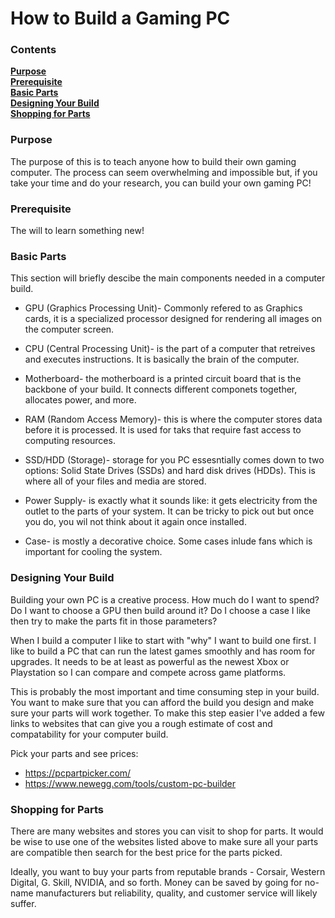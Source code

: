 # How to Build a Gaming PC

### Contents
[**Purpose**][Purpose]<br>
[**Prerequisite**][Prerequisite]<br>
[**Basic Parts**][Basic Parts]<br>
[**Designing Your Build**][Designing Your Build]<br>
[**Shopping for Parts**][Shopping for Parts]

### Purpose
The purpose of this is to teach anyone how to build their own gaming computer. The process can seem overwhelming and impossible but, if you take your time and do your research, you can build your own gaming PC!

### Prerequisite
The will to learn something new!

### Basic Parts

This section will briefly descibe the main components needed in a computer build.

* GPU (Graphics Processing Unit)- Commonly refered to as Graphics cards, it is a specialized processor designed for rendering all images on the computer screen.

* CPU (Central Processing Unit)- is the part of a computer that retreives and executes instructions. It is basically the brain of the computer. 

* Motherboard- the motherboard is a printed circuit board that is the backbone of your build. It connects different componets together, allocates power, and more.

* RAM (Random Access Memory)- this is where the computer stores data before it is processed. It is used for taks that require fast access to computing resources.

* SSD/HDD (Storage)- storage for you PC essesntially comes down to two options: Solid State Drives (SSDs) and hard disk drives (HDDs). This is where all of your files and media are stored.

* Power Supply- is exactly what it sounds like: it gets electricity from the outlet to the parts of your system. It can be tricky to pick out but once you do, you wil not think about it again once installed.

* Case- is mostly a decorative choice. Some cases inlude fans which is important for cooling the system. 

### Designing Your Build

Building your own PC is a creative process. How much do I want to spend? Do I want to choose a GPU then build around it? Do I choose a case I like then try to make the parts fit in those parameters?

When I build a computer I like to start with "why" I want to build one first. I like to build a PC that can run the latest games smoothly and has room for upgrades. It needs to be at least as powerful as the newest Xbox or Playstation so I can compare and compete across game platforms.

This is probably the most important and time consuming step in your build. You want to make sure that you can afford the build you design and make sure your parts will work together. To make this step easier I've added a few links to websites that can give you a rough estimate of cost and compatability  for your computer build.

Pick your parts and see prices:
* https://pcpartpicker.com/
* https://www.newegg.com/tools/custom-pc-builder


### Shopping for Parts

There are many websites and stores you can visit to shop for parts. It would be wise to use one of the websites listed above to make sure all your parts are compatible then search for the best price for the parts picked.

Ideally, you want to buy your parts from reputable brands - Corsair, Western Digital, G. Skill, NVIDIA, and so forth. Money can be saved by going for no-name manufacturers but reliability, quality, and customer service will likely suffer.

[Purpose]: #Purpose
[Prerequisite]: #Prerequisite
[Basic Parts]: #Basic-Parts
[Designing Your Build]: #Designing-Your-Build
[Shopping for Parts]: #Shopping-for-Parts
